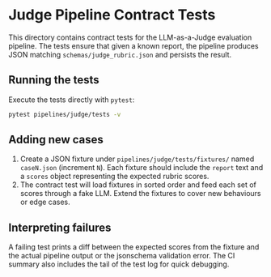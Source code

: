 # Judge Pipeline Contract Tests

This directory contains contract tests for the LLM-as-a-Judge evaluation pipeline.
The tests ensure that given a known report, the pipeline produces JSON matching
`schemas/judge_rubric.json` and persists the result.

## Running the tests

Execute the tests directly with `pytest`:

```bash
pytest pipelines/judge/tests -v
```

## Adding new cases

1. Create a JSON fixture under `pipelines/judge/tests/fixtures/` named
   `caseN.json` (increment `N`). Each fixture should include the `report` text and
   a `scores` object representing the expected rubric scores.
2. The contract test will load fixtures in sorted order and feed each set of
   scores through a fake LLM. Extend the fixtures to cover new behaviours or edge
   cases.

## Interpreting failures

A failing test prints a diff between the expected scores from the fixture and the
actual pipeline output or the jsonschema validation error. The CI summary also
includes the tail of the test log for quick debugging.
